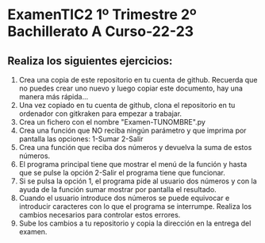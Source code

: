 # ExamenTIC2 1º Trimestre 2º Bachillerato A Curso-22-23

## Realiza los siguientes ejercicios:

1. Crea una copia de este repositorio en tu cuenta de github. Recuerda que no puedes crear uno nuevo y luego copiar este documento, hay una manera más rápida...
2. Una vez copiado en tu cuenta de github, clona el repositorio en tu ordenador con gitkraken para empezar a trabajar.
3. Crea un fichero con el nombre "Examen-TUNOMBRE".py
4. Crea una función que NO reciba ningún parámetro y que imprima por pantalla las opciones: 1-Sumar  2-Salir
5. Crea una función que reciba dos números y devuelva la suma de estos números.
6. El programa principal tiene que mostrar el menú de la función y hasta que se pulse la opción 2-Salir el programa tiene que funcionar.
7. Si se pulsa la opción 1, el programa pide al usuario dos números y con la ayuda de la función sumar mostrar por pantalla el resultado.
8. Cuando el usuario introduce dos números se puede equivocar e introducir caracteres con lo que el programa se interrumpe. Realiza los cambios necesarios para controlar estos errores.
9. Sube los cambios a tu repositorio y copia la dirección en la entrega del examen.
